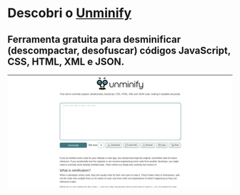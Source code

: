 # Descobri o [Unminify](https://unminify.com/)

## Ferramenta gratuita para desminificar (descompactar, desofuscar) códigos JavaScript, CSS, HTML, XML e JSON.

![Unminify](./unminify.png)